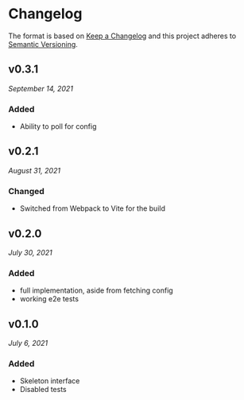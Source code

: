 # Changelog

The format is based on [Keep a Changelog](http://keepachangelog.com/en/1.0.0/)
and this project adheres to [Semantic Versioning](http://semver.org/spec/v2.0.0.html).

v0.3.1
------------------------------
*September 14, 2021*

### Added
- Ability to poll for config


v0.2.1
------------------------------
*August 31, 2021*

### Changed
- Switched from Webpack to Vite for the build

v0.2.0
------------------------------
*July 30, 2021*

### Added
- full implementation, aside from fetching config
- working e2e tests

v0.1.0
------------------------------
*July 6, 2021*

### Added
- Skeleton interface
- Disabled tests
